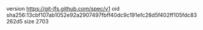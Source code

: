 version https://git-lfs.github.com/spec/v1
oid sha256:13cbf107ab1052e92a2907497fbff40dc9c191efc28d5f402ff105fdc83262d5
size 2703
